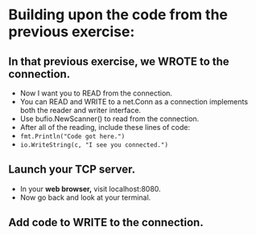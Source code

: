 # Building upon the code from the previous exercise:
## In that previous exercise, we WROTE to the connection.
* Now I want you to READ from the connection.
* You can READ and WRITE to a net.Conn as a connection implements both the reader and writer interface.
* Use bufio.NewScanner() to read from the connection.
* After all of the reading, include these lines of code:
* `fmt.Println("Code got here.")`
* `io.WriteString(c, "I see you connected.")`

## Launch your TCP server.
* In your **web browser,** visit localhost:8080.
* Now go back and look at your terminal.

## Add code to WRITE to the connection.
